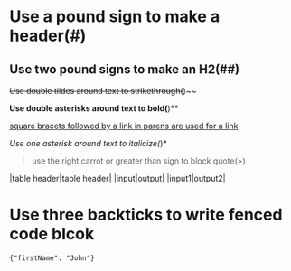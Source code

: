 # Use a pound sign to make a header(#)
## Use two pound signs to make an H2(##)

~~Use double tildes around text to strikethrough(~~)~~

**Use double asterisks around text to bold(**)**

[square bracets followed by a link in parens are used for a link](https://www.harrys.com)

*Use one asterisk around text to italicize(*)*

>use the right carrot or greater than sign to block quote(>)

|table header|table header|
|input|output|
|input1|output2|

# Use three backticks to write fenced code blcok
```
{"firstName": "John"}
```
